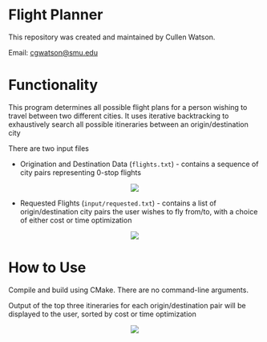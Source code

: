 # Flight Planner

This repository was created and maintained by Cullen Watson.

Email: cgwatson@smu.edu

# Functionality

This program determines all possible flight plans for a person wishing to travel between two different cities. It uses iterative backtracking to exhaustively search all possible itineraries between an origin/destination city

There are two input files

* Origination and Destination Data (`flights.txt`) - contains a sequence of city pairs representing 0-stop flights 

<p align="center">
  <img src="https://user-images.githubusercontent.com/78247585/181828281-62ac22c3-ec3d-460f-ae97-e278e8359075.png">
</p>


* Requested Flights (`input/requested.txt`) - contains a list of origin/destination city pairs the user wishes to fly from/to, with a choice of either cost or time optimization


<p align="center">
  <img src="https://user-images.githubusercontent.com/78247585/181828326-090096b9-b774-4b41-9de2-6b9468c9cf8f.png">
</p>


# How to Use

Compile and build using CMake. There are no command-line arguments. 

Output of the top three itineraries for each origin/destination pair will be displayed to the user, sorted by cost or time optimization

<p align="center">
  <img src="https://user-images.githubusercontent.com/78247585/181828747-4dbe4f30-7ddd-4411-b3d3-aa0075727745.png">
</p>

